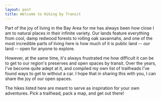 ```yaml
---
layout: post
title: Welcome to Hiking by Transit
---
```


Part of the joy of living in the Bay Area for me has always been how close I am to natural places in their infinite variety. Our lands feature everything from cool, damp redwood forests to rolling oak savannahs, and one of the most incredible parts of living here is how much of it is public land -- *our* land -- open for anyone to explore.

However, at the same time, it's always frustrated me how difficult it can be to get to our region's preserves and open spaces by transit. Over the years, I've become quite adept at it, and compiled my own list of trailheads I've found ways to get to without a car. I hope that in sharing this with you, I can share the joy of our open spaces.

The hikes listed here are meant to serve as inspiration for your own adventures. Pick a trailhead, pack a map, and get out there!